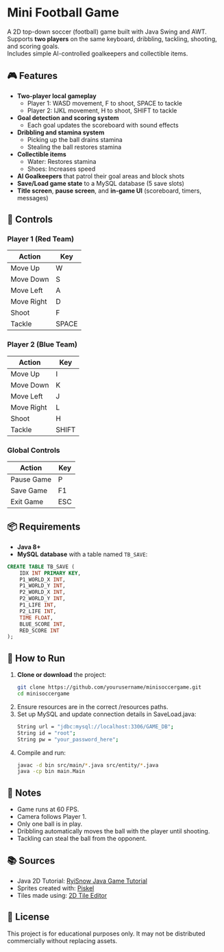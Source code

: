 # Mini Football Game

A 2D top-down soccer (football) game built with Java Swing and AWT.  
Supports **two players** on the same keyboard, dribbling, tackling, shooting, and scoring goals.  
Includes simple AI-controlled goalkeepers and collectible items.

## 🎮 Features
- **Two-player local gameplay**
  - Player 1: WASD movement, F to shoot, SPACE to tackle
  - Player 2: IJKL movement, H to shoot, SHIFT to tackle
- **Goal detection and scoring system**
  - Each goal updates the scoreboard with sound effects
- **Dribbling and stamina system**
  - Picking up the ball drains stamina
  - Stealing the ball restores stamina
- **Collectible items**
  - Water: Restores stamina
  - Shoes: Increases speed
- **AI Goalkeepers** that patrol their goal areas and block shots
- **Save/Load game state** to a MySQL database (5 save slots)
- **Title screen**, **pause screen**, and **in-game UI** (scoreboard, timers, messages)

## 🎯 Controls

### **Player 1 (Red Team)**
| Action     | Key     |
|------------|---------|
| Move Up    | W       |
| Move Down  | S       |
| Move Left  | A       |
| Move Right | D       |
| Shoot      | F       |
| Tackle     | SPACE   |

### **Player 2 (Blue Team)**
| Action     | Key     |
|------------|---------|
| Move Up    | I       |
| Move Down  | K       |
| Move Left  | J       |
| Move Right | L       |
| Shoot      | H       |
| Tackle     | SHIFT   |

### **Global Controls**
| Action     | Key     |
|------------|---------|
| Pause Game | P       |
| Save Game  | F1      |
| Exit Game  | ESC     |

## 📦 Requirements
- **Java 8+**
- **MySQL database** with a table named `TB_SAVE`:
```sql
CREATE TABLE TB_SAVE (
    IDX INT PRIMARY KEY,
    P1_WORLD_X INT,
    P1_WORLD_Y INT,
    P2_WORLD_X INT,
    P2_WORLD_Y INT,
    P1_LIFE INT,
    P2_LIFE INT,
    TIME FLOAT,
    BLUE_SCORE INT,
    RED_SCORE INT
);
```

## 🚀 How to Run
1. **Clone or download** the project:
   ```bash
   git clone https://github.com/yourusername/minisoccergame.git
   cd minisoccergame
   ```
2. Ensure resources are in the correct /resources paths.
3. Set up MySQL and update connection details in SaveLoad.java:
    ```bash
    String url = "jdbc:mysql://localhost:3306/GAME_DB"; 
    String id = "root";
    String pw = "your_password_here";
    ```
4. Compile and run:
    ```bash
    javac -d bin src/main/*.java src/entity/*.java
    java -cp bin main.Main
    ```

## 📌 Notes
- Game runs at 60 FPS.
- Camera follows Player 1.
- Only one ball is in play.
- Dribbling automatically moves the ball with the player until shooting.
- Tackling can steal the ball from the opponent.

## 📚 Sources
- Java 2D Tutorial: [RyiSnow Java Game Tutorial](https://www.youtube.com/watch?v=om59cwR7psI&list=PL_QPQmz5C6WUF-pOQDsbsKbaBZqXj4qSq)
- Sprites created with: [Piskel](https://www.piskelapp.com/p/create/sprite/)
- Tiles made using: [2D Tile Editor](https://drive.google.com/drive/folders/1cxKDCfIbPVpgRfRN6PLco8eoV0bPNPQI)

## 📜 License
This project is for educational purposes only.
It may not be distributed commercially without replacing assets.
